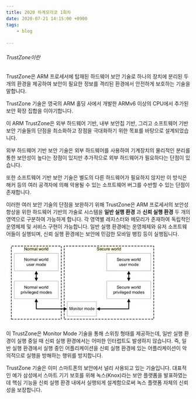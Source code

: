 ```yaml
---
title: 2020 하계모각코 1회차
date: 2020-07-21 14:15:00 +0900
tags:
    - blog

---
```


###### TrustZone이란

TrustZone은 ARM 프로세서에 탑재된 하드웨어 보안 기술로 하나의 장치에 분리된 두 개의 환경을 제공하여
보안이 필요한 정보를 격리된 환경에서 안전하게 보호하는 기술을 말합니다.

TrustZone 기술은 영국의 ARM 홀딩 사에서 개발한 ARMv6 이상의 CPU에서 추가된 보안 확장 집합을 이야기합니다.

이 ARM TrustZone은 외부 하드웨어 기반, 내부 보안칩 기반, 그리고 소프트웨어 기반 보안 기술들의 단점을 최소화하고 장점을 극대화하기 위한 목표를 바탕으로 설계되었습니다.

외부 하드웨어 기반 보안 기술은 외부 하드웨어를 사용하여 기계장치의 물리적인 분리를 통한 보안성이 높다는 장점이 있지만 추가적으로 외부 하드웨어가 필요하다는 단점이 있습니다.

또한 소프트웨어 기반 보안 기술은 별도의 다른 하드웨어가 필요하지 않지만 이 방식은 해커 등의 여러 공격자에 의해 악용될 수 있는 소프트웨어 버그를 수반할 수 있는 단점이 존재합니다.

이러한 여러 보안 기술의 단점을 보완하기 위해 TrustZone은 ARM 프로세서의 보안성 향상을 위한 하드웨어 기반의 가술로 시스템을 **일반 실행 환경** 과 **신뢰 실행 환경** 두 개의 영역으로 구분하여 가능하게 합니다. 각 영역별 레지스터와 메모리가 존재하여 독립적인 운영체제 및 서비스 구현이 가능합니다. 일반 실행 환경에는 운영체제와 유저 소프트웨어들이 실행되며, 신뢰 실행 환경에는 보안에 민감한 모바일 뱅킹 등이 실행됩니다.

![복습](/MO/1/1.JPG)

이 TrustZone은 Monitor Mode 기술을 통해 스위칭 형태를 제공하는데, 일반 실행 환경이 실행 중일 때 신뢰 실행 환경에서는 어떠한 인터럽트도 발생하지 않습니다. 즉, 일반 실행 환경에서 실행 중인 어플리케이션을 신뢰 실행 환경에 있는 어플리케이션이 악의적으로 실행을 방해하는 행위를 방지합니다.

TrustZone 기술은 이미 스마트폰의 보안에서 널리 사용되고 있는 기술입니다. 대표적인 예가 삼성에서 스마트 기기 보호를 위해 녹스(Knox)라는 보안 플랫폼을 발표하였는데 핵심 기능을 신뢰 실행 환경 내에서 실행되게 설계함으로써 녹스 플랫폼 자체의 신뢰성을 보장합니다.